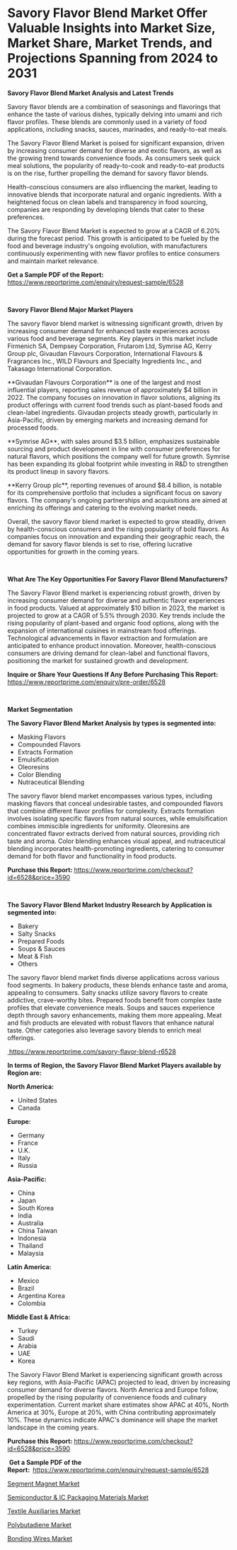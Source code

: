 <p><h1>Savory Flavor Blend Market Offer Valuable Insights into Market Size, Market Share, Market Trends, and Projections Spanning from 2024 to 2031</h1></p><p><strong>Savory Flavor Blend Market Analysis and Latest Trends</strong></p>
<p><p>Savory flavor blends are a combination of seasonings and flavorings that enhance the taste of various dishes, typically delving into umami and rich flavor profiles. These blends are commonly used in a variety of food applications, including snacks, sauces, marinades, and ready-to-eat meals. </p><p>The Savory Flavor Blend Market is poised for significant expansion, driven by increasing consumer demand for diverse and exotic flavors, as well as the growing trend towards convenience foods. As consumers seek quick meal solutions, the popularity of ready-to-cook and ready-to-eat products is on the rise, further propelling the demand for savory flavor blends. </p><p>Health-conscious consumers are also influencing the market, leading to innovative blends that incorporate natural and organic ingredients. With a heightened focus on clean labels and transparency in food sourcing, companies are responding by developing blends that cater to these preferences. </p><p>The Savory Flavor Blend Market is expected to grow at a CAGR of 6.20% during the forecast period. This growth is anticipated to be fueled by the food and beverage industry's ongoing evolution, with manufacturers continuously experimenting with new flavor profiles to entice consumers and maintain market relevance.</p></p>
<p><strong>Get a Sample PDF of the Report:&nbsp;</strong> <a href="https://www.reportprime.com/enquiry/request-sample/6528?utm_campaign=1804&utm_medium=2&utm_source=Github&utm_content=ia&utm_term=28102024&utm_id=savory-flavor-blend">https://www.reportprime.com/enquiry/request-sample/6528</a></p>
<p>&nbsp;</p>
<p><strong>Savory Flavor Blend Major Market Players</strong></p>
<p><p>The savory flavor blend market is witnessing significant growth, driven by increasing consumer demand for enhanced taste experiences across various food and beverage segments. Key players in this market include Firmenich SA, Dempsey Corporation, Frutarom Ltd, Symrise AG, Kerry Group plc, Givaudan Flavours Corporation, International Flavours & Fragrances Inc., WILD Flavours and Specialty Ingredients Inc., and Takasago International Corporation.</p><p>**Givaudan Flavours Corporation** is one of the largest and most influential players, reporting sales revenue of approximately $4 billion in 2022. The company focuses on innovation in flavor solutions, aligning its product offerings with current food trends such as plant-based foods and clean-label ingredients. Givaudan projects steady growth, particularly in Asia-Pacific, driven by emerging markets and increasing demand for processed foods.</p><p>**Symrise AG**, with sales around $3.5 billion, emphasizes sustainable sourcing and product development in line with consumer preferences for natural flavors, which positions the company well for future growth. Symrise has been expanding its global footprint while investing in R&D to strengthen its product lineup in savory flavors.</p><p>**Kerry Group plc**, reporting revenues of around $8.4 billion, is notable for its comprehensive portfolio that includes a significant focus on savory flavors. The company's ongoing partnerships and acquisitions are aimed at enriching its offerings and catering to the evolving market needs.</p><p>Overall, the savory flavor blend market is expected to grow steadily, driven by health-conscious consumers and the rising popularity of bold flavors. As companies focus on innovation and expanding their geographic reach, the demand for savory flavor blends is set to rise, offering lucrative opportunities for growth in the coming years.</p></p>
<p>&nbsp;</p>
<p><strong>What Are The Key Opportunities For Savory Flavor Blend Manufacturers?</strong></p>
<p><p>The Savory Flavor Blend market is experiencing robust growth, driven by increasing consumer demand for diverse and authentic flavor experiences in food products. Valued at approximately $10 billion in 2023, the market is projected to grow at a CAGR of 5.5% through 2030. Key trends include the rising popularity of plant-based and organic food options, along with the expansion of international cuisines in mainstream food offerings. Technological advancements in flavor extraction and formulation are anticipated to enhance product innovation. Moreover, health-conscious consumers are driving demand for clean-label and functional flavors, positioning the market for sustained growth and development.</p></p>
<p><strong>Inquire or Share Your Questions If Any Before Purchasing This Report:</strong> <a href="https://www.reportprime.com/enquiry/pre-order/6528?utm_campaign=1804&utm_medium=2&utm_source=Github&utm_content=ia&utm_term=28102024&utm_id=savory-flavor-blend">https://www.reportprime.com/enquiry/pre-order/6528</a></p>
<p>&nbsp;</p>
<p><strong>Market Segmentation</strong></p>
<p><strong>The Savory Flavor Blend Market Analysis by types is segmented into:</strong></p>
<p><ul><li>Masking Flavors</li><li>Compounded Flavors</li><li>Extracts Formation</li><li>Emulsification</li><li>Oleoresins</li><li>Color Blending</li><li>Nutraceutical Blending</li></ul></p>
<p><p>The savory flavor blend market encompasses various types, including masking flavors that conceal undesirable tastes, and compounded flavors that combine different flavor profiles for complexity. Extracts formation involves isolating specific flavors from natural sources, while emulsification combines immiscible ingredients for uniformity. Oleoresins are concentrated flavor extracts derived from natural sources, providing rich taste and aroma. Color blending enhances visual appeal, and nutraceutical blending incorporates health-promoting ingredients, catering to consumer demand for both flavor and functionality in food products.</p></p>
<p><strong>Purchase this Report:&nbsp;</strong><a href="https://www.reportprime.com/checkout?id=6528&price=3590&utm_campaign=1804&utm_medium=2&utm_source=Github&utm_content=ia&utm_term=28102024&utm_id=savory-flavor-blend">https://www.reportprime.com/checkout?id=6528&price=3590</a></p>
<p>&nbsp;</p>
<p><strong>The Savory Flavor Blend Market Industry Research by Application is segmented into:</strong></p>
<p><ul><li>Bakery</li><li>Salty Snacks</li><li>Prepared Foods</li><li>Soups & Sauces</li><li>Meat & Fish</li><li>Others</li></ul></p>
<p><p>The savory flavor blend market finds diverse applications across various food segments. In bakery products, these blends enhance taste and aroma, appealing to consumers. Salty snacks utilize savory flavors to create addictive, crave-worthy bites. Prepared foods benefit from complex taste profiles that elevate convenience meals. Soups and sauces experience depth through savory enhancements, making them more appealing. Meat and fish products are elevated with robust flavors that enhance natural taste. Other categories also leverage savory blends to enrich meal offerings.</p></p>
<p><a href="https://www.reportprime.com/savory-flavor-blend-r6528?utm_campaign=1804&utm_medium=2&utm_source=Github&utm_content=ia&utm_term=28102024&utm_id=savory-flavor-blend">&nbsp;https://www.reportprime.com/savory-flavor-blend-r6528</a></p>
<p><strong>In terms of Region, the Savory Flavor Blend Market Players available by Region are:</strong></p>
<p>
    <p> <strong> North America: </strong>
        <ul>
            <li>United States</li>
            <li>Canada</li>
        </ul>
        </p> 
    <p> <strong> Europe: </strong>
        <ul>
            <li>Germany</li>
            <li>France</li>
            <li>U.K.</li>
            <li>Italy</li>
            <li>Russia</li>
        </ul>
        </p> 
    <p> <strong> Asia-Pacific: </strong>
        <ul>
            <li>China</li>
            <li>Japan</li>
            <li>South Korea</li>
            <li>India</li>
            <li>Australia</li>
            <li>China Taiwan</li>
            <li>Indonesia</li>
            <li>Thailand</li>
            <li>Malaysia</li>
        </ul>
        </p> 
    <p> <strong> Latin America: </strong>
        <ul>
            <li>Mexico</li>
            <li>Brazil</li>
            <li>Argentina Korea</li>
            <li>Colombia</li>
        </ul>
        </p> 
    <p> <strong> Middle East & Africa: </strong>
        <ul>
            <li>Turkey</li>
            <li>Saudi</li>
            <li>Arabia</li>
            <li>UAE</li>
            <li>Korea</li>
        </ul>
    </p>
    </p>
<p><p>The Savory Flavor Blend Market is experiencing significant growth across key regions, with Asia-Pacific (APAC) projected to lead, driven by increasing consumer demand for diverse flavors. North America and Europe follow, propelled by the rising popularity of convenience foods and culinary experimentation. Current market share estimates show APAC at 40%, North America at 30%, Europe at 20%, with China contributing approximately 10%. These dynamics indicate APAC's dominance will shape the market landscape in the coming years.</p></p>
<p><strong>Purchase this Report: </strong><a href="https://www.reportprime.com/checkout?id=6528&price=3590&utm_campaign=1804&utm_medium=2&utm_source=Github&utm_content=ia&utm_term=28102024&utm_id=savory-flavor-blend">https://www.reportprime.com/checkout?id=6528&price=3590</a></p>
<p>&nbsp;<strong>Get a Sample PDF of the Report:&nbsp;&nbsp;</strong><a href="https://www.reportprime.com/enquiry/request-sample/6528?utm_campaign=1804&utm_medium=2&utm_source=Github&utm_content=ia&utm_term=28102024&utm_id=savory-flavor-blend">https://www.reportprime.com/enquiry/request-sample/6528</a></p>
<p><strong></strong></p>
<p><p><a href="https://www.linkedin.com/pulse/global-segment-magnet-market-size-trends-analysis-regional-outlook-gjmuf?utm_campaign=1804&utm_medium=2&utm_source=Github&utm_content=ia&utm_term=28102024&utm_id=savory-flavor-blend">Segment Magnet Market</a></p><p><a href="https://www.linkedin.com/pulse/semiconductor-ic-packaging-materials-market-overview-global-73u8f?utm_campaign=1804&utm_medium=2&utm_source=Github&utm_content=ia&utm_term=28102024&utm_id=savory-flavor-blend">Semiconductor & IC Packaging Materials Market</a></p><p><a href="https://www.linkedin.com/pulse/market-forecasting-change-global-textile-auxiliaries-dynamics-jaxhf?utm_campaign=1804&utm_medium=2&utm_source=Github&utm_content=ia&utm_term=28102024&utm_id=savory-flavor-blend">Textile Auxiliaries Market</a></p><p><a href="https://www.linkedin.com/pulse/polybutadiene-market-transformation-comparative-analysis-2024-2031-2x9xf?utm_campaign=1804&utm_medium=2&utm_source=Github&utm_content=ia&utm_term=28102024&utm_id=savory-flavor-blend">Polybutadiene Market</a></p><p><a href="https://www.linkedin.com/pulse/emerging-opportunities-challenges-global-bonding-wires-market-oftqe?utm_campaign=1804&utm_medium=2&utm_source=Github&utm_content=ia&utm_term=28102024&utm_id=savory-flavor-blend">Bonding Wires Market</a></p></p>